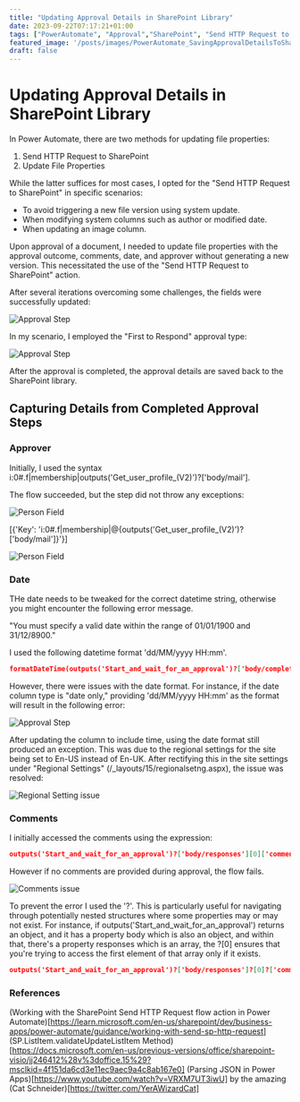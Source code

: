 ```yaml
---
title: "Updating Approval Details in SharePoint Library"
date: 2023-09-22T07:17:21+01:00
tags: ["PowerAutomate", "Approval","SharePoint", "Send HTTP Request to SharePoint"]
featured_image: '/posts/images/PowerAutomate_SavingApprovalDetailsToSharePoint/AllFieldsUpdatedCorrectly.png'
draft: false
---
```


# Updating Approval Details in SharePoint Library
 
In Power Automate, there are two methods for updating file properties:

1. Send HTTP Request to SharePoint
2. Update File Properties

While the latter suffices for most cases, I opted for the "Send HTTP Request to SharePoint" in specific scenarios:

- To avoid triggering a new file version using system update.
- When modifying system columns such as author or modified date.
- When updating an image column.

Upon approval of a document, I needed to update file properties with the approval outcome, comments, date, and approver without generating a new version. This necessitated the use of the "Send HTTP Request to SharePoint" action.

After several iterations overcoming some challenges, the fields were successfully updated:

![Approval Step](../images/PowerAutomate_SavingApprovalDetailsToSharePoint/AllFieldsUpdatedCorrectly.png)

In my scenario, I employed the "First to Respond" approval type:

![Approval Step](../images/PowerAutomate_SavingApprovalDetailsToSharePoint/ApprovalStep.png)

After the approval is completed, the approval details are saved back to the SharePoint library. 

## Capturing Details from Completed Approval Steps

### Approver

Initially, I used the syntax i:0#.f|membership|outputs('Get_user_profile_(V2)')?['body/mail'].

The flow succeeded, but the step did not throw any exceptions:

![Person Field ](../images/PowerAutomate_SavingApprovalDetailsToSharePoint/WrongPersonFormat.png)

[{'Key': 'i:0#.f|membership|@{outputs('Get_user_profile_(V2)')?['body/mail']}'}]

 
![Person Field ](../images/PowerAutomate_SavingApprovalDetailsToSharePoint/CorrectPersonFormat.png)

### Date

THe date needs to be tweaked for the correct datetime string, otherwise you might encounter the following error message.

"You must specify a valid date within the range of 01/01/1900 and 31/12/8900."

I used the following datetime format 'dd/MM/yyyy HH:mm'.

```json
formatDateTime(outputs('Start_and_wait_for_an_approval')?['body/completionDate'],'dd/MM/yyyy HH:mm')
```

However, there were issues with the date format. For instance, if the date column type is "date only," providing 'dd/MM/yyyy HH:mm' as the format will result in the following error:

![Approval Step](../images/PowerAutomate_SavingApprovalDetailsToSharePoint/WrongDateFormat_ApprovalDate.png)

 After updating the column to include time, using the date format still produced an exception. This was due to the regional settings for the site being set to En-US instead of En-UK. After rectifying this in the site settings under "Regional Settings" (/_layouts/15/regionalsetng.aspx), the issue was resolved:

![Regional Setting issue](../images/PowerAutomate_SavingApprovalDetailsToSharePoint/WrongDateFormat_ApprovalDate_Locale.png)


### Comments

I initially accessed the comments using the expression:

```json
outputs('Start_and_wait_for_an_approval')?['body/responses'][0]['comments']
```

However if no comments are provided during approval, the flow fails. 

![Comments issue](../images/PowerAutomate_SavingApprovalDetailsToSharePoint/ApprovalComments_error.png)

To prevent the error I used the '?'. This is particularly useful for navigating through potentially nested structures where some properties may or may not exist. For instance, if outputs('Start_and_wait_for_an_approval') returns an object, and it has a property body which is also an object, and within that, there's a property responses which is an array, the ?[0] ensures that you're trying to access the first element of that array only if it exists. 

```json
outputs('Start_and_wait_for_an_approval')?['body/responses']?[0]?['comments']
```

### References

 (Working with the SharePoint Send HTTP Request flow action in Power Automate)[https://learn.microsoft.com/en-us/sharepoint/dev/business-apps/power-automate/guidance/working-with-send-sp-http-request]
(SP.ListItem.validateUpdateListItem Method)[https://docs.microsoft.com/en-us/previous-versions/office/sharepoint-visio/jj246412%28v%3doffice.15%29?msclkid=4f151da6cd3e11ec9aec9a4c8ab167e0]
(Parsing JSON in Power Apps)[https://www.youtube.com/watch?v=VRXM7UT3iwU] by the amazing (Cat Schneider)[https://twitter.com/YerAWizardCat]